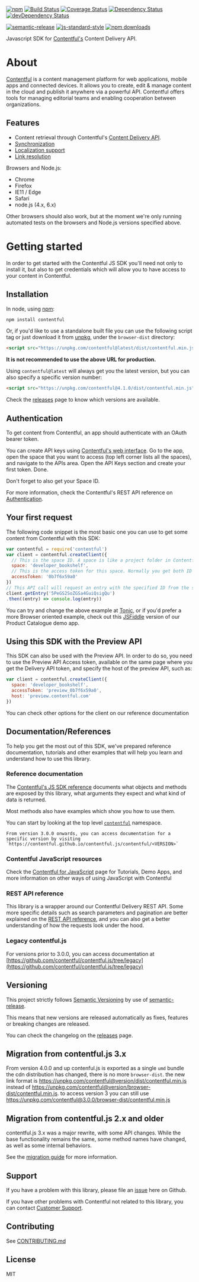 [![npm](https://img.shields.io/npm/v/contentful.svg)](https://www.npmjs.com/package/contentful)
[![Build Status](https://travis-ci.org/contentful/contentful.js.svg?branch=master)](https://travis-ci.org/contentful/contentful.js)
[![Coverage Status](https://coveralls.io/repos/github/contentful/contentful.js/badge.svg?branch=master)](https://coveralls.io/github/contentful/contentful.js?branch=master)
[![Dependency Status](https://david-dm.org/contentful/contentful.js.svg)](https://david-dm.org/contentful/contentful.js)
[![devDependency Status](https://david-dm.org/contentful/contentful.js/dev-status.svg)](https://david-dm.org/contentful/contentful.js#info=devDependencies)

[![semantic-release](https://img.shields.io/badge/%20%20%F0%9F%93%A6%F0%9F%9A%80-semantic--release-e10079.svg)](https://github.com/semantic-release/semantic-release)
[![js-standard-style](https://img.shields.io/badge/code%20style-standard-brightgreen.svg)](http://standardjs.com/)
[![npm downloads](https://img.shields.io/npm/dm/contentful.svg)](http://npm-stat.com/charts.html?package=contentful)

Javascript SDK for [Contentful's](https://www.contentful.com) Content Delivery API.

# About

[Contentful](https://www.contentful.com) is a content management platform for web applications, mobile apps and connected devices. It allows you to create, edit & manage content in the cloud and publish it anywhere via a powerful API. Contentful offers tools for managing editorial teams and enabling cooperation between organizations.

## Features

- Content retrieval through Contentful's [Content Delivery API](https://www.contentful.com/developers/docs/references/content-delivery-api/).
- [Synchronization](https://www.contentful.com/developers/docs/concepts/sync/)
- [Localization support](https://www.contentful.com/developers/docs/concepts/locales/)
- [Link resolution](https://www.contentful.com/developers/docs/concepts/links/)

Browsers and Node.js:
- Chrome
- Firefox
- IE11 / Edge
- Safari
- node.js (4.x, 6.x)

Other browsers should also work, but at the moment we're only running automated tests on the browsers and Node.js versions specified above.

# Getting started

In order to get started with the Contentful JS SDK you'll need not only to install it, but also to get credentials which will allow you to have access to your content in Contentful.

## Installation

In node, using [npm](http://npmjs.org):

``` sh
npm install contentful
```

Or, if you'd like to use a standalone built file you can use the following script tag or just download it from [unpkg](https://unpkg.com), under the `browser-dist` directory:

``` html
<script src="https://unpkg.com/contentful@latest/dist/contentful.min.js"></script>
```
**It is not recommended to use the above URL for production.**

Using `contentful@latest` will always get you the latest version, but you can also specify a specific version number:

``` html
<script src="https://unpkg.com/contentful@4.1.0/dist/contentful.min.js"></script>
```

Check the [releases](https://github.com/contentful/contentful.js/releases) page to know which versions are available.

## Authentication

To get content from Contentful, an app should authenticate with an OAuth bearer token.

You can create API keys using [Contentful's web interface](https://app.contentful.com). Go to the app, open the space that you want to access (top left corner lists all the spaces), and navigate to the APIs area. Open the API Keys section and create your first token. Done.

Don't forget to also get your Space ID.

For more information, check the Contentful's REST API reference on [Authentication](https://www.contentful.com/developers/docs/references/authentication/).

## Your first request

The following code snippet is the most basic one you can use to get some content from Contentful with this SDK:

```js
var contentful = require('contentful')
var client = contentful.createClient({
  // This is the space ID. A space is like a project folder in Contentful terms
  space: 'developer_bookshelf',
  // This is the access token for this space. Normally you get both ID and the token in the Contentful web app
  accessToken: '0b7f6x59a0'
})
// This API call will request an entry with the specified ID from the space defined at the top, using a space-specific access token.
client.getEntry('5PeGS2SoZGSa4GuiQsigQu')
.then((entry) => console.log(entry))
```

You can try and change the above example at [Tonic](https://tonicdev.com/npm/contentful), or if you'd prefer a more Browser oriented example, check out this [JSFiddle](https://jsfiddle.net/contentful/kefaj4s8/) version of our Product Catalogue demo app.

## Using this SDK with the Preview API

This SDK can also be used with the Preview API. In order to do so, you need to use the Preview API Access token, available on the same page where you get the Delivery API token, and specify the host of the preview API, such as:

```js
var client = contentful.createClient({
  space: 'developer_bookshelf',
  accessToken: 'preview_0b7f6x59a0',
  host: 'preview.contentful.com'
})
```

You can check other options for the client on our reference documentation

## Documentation/References

To help you get the most out of this SDK, we've prepared reference documentation, tutorials and other examples that will help you learn and understand how to use this library.

### Reference documentation

The [Contentful's JS SDK reference](https://contentful.github.io/contentful.js) documents what objects and methods are exposed by this library, what arguments they expect and what kind of data is returned.

Most methods also have examples which show you how to use them.

You can start by looking at the top level [`contentful`](./contentful.html) namespace.

    From version 3.0.0 onwards, you can access documentation for a specific version by visiting `https://contentful.github.io/contentful.js/contentful/<VERSION>`

### Contentful JavaScript resources

Check the [Contentful for JavaScript](https://www.contentful.com/developers/docs/javascript/) page for Tutorials, Demo Apps, and more information on other ways of using JavaScript with Contentful

### REST API reference

This library is a wrapper around our Contentful Delivery REST API. Some more specific details such as search parameters and pagination are better explained on the [REST API reference](https://www.contentful.com/developers/docs/references/content-delivery-api/), and you can also get a better understanding of how the requests look under the hood.

### Legacy contentful.js

For versions prior to 3.0.0, you can access documentation at [https://github.com/contentful/contentful.js/tree/legacy](https://github.com/contentful/contentful.js/tree/legacy)

## Versioning

This project strictly follows [Semantic Versioning](http://semver.org/) by use of [semantic-release](https://github.com/semantic-release/semantic-release).

This means that new versions are released automatically as fixes, features or breaking changes are released.

You can check the changelog on the [releases](https://github.com/contentful/contentful.js/releases) page.

## Migration from contentful.js 3.x

From version 4.0.0 and up contenful.js is exported as a single `umd` bundle the cdn distribution has changed, there is no more `browser-dist`. the new link format is https://unpkg.com/contentful@version/dist/contentful.min.js instead of https://unpkg.com/contentful@version/browser-dist/contentful.min.js. to access version 3 you can still use https://unpkg.com/contentful@3.0.0/browser-dist/contentful.min.js

## Migration from contentful.js 2.x and older
contentful.js 3.x was a major rewrite, with some API changes. While the base functionality remains the same, some method names have changed, as well as some internal behaviors.

See the [migration guide](MIGRATION.md) for more information.

## Support

If you have a problem with this library, please file an [issue](https://github.com/contentful/contentful.js/issues/new) here on Github.

If you have other problems with Contentful not related to this library, you can contact [Customer Support](https://support.contentful.com).

## Contributing

See [CONTRIBUTING.md](CONTRIBUTING.md)

## License

MIT
